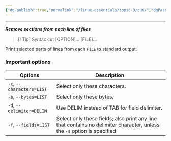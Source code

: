 ```yaml
---
{"dg-publish":true,"permalink":"/linux-essentials/topic-3/cut/","dgPassFrontmatter":true}
---
```


---
___Remove sections from each line of files___

> [! Tip] Syntax
	 cut [OPTION]... [FILE]...

Print selected parts of lines from each `FILE` to standard output.

### Important options

| Options                   | Description                                                                                                             |
| ------------------------- | ----------------------------------------------------------------------------------------------------------------------- |
| `-c`, `--characters=LIST` | Select only these characters.                                                                                           |
| `-b`, `--bytes=LIST`      | Select only these bytes.                                                                                                |
| `-d`, `--delimiter=DELIM` | Use DELIM instead of TAB for field delimiter.                                                                           |
| `-f`, `--fields=LIST`     | Select only these fields; also print any line that contains no delimiter character, unless the `-s` option is specified |

